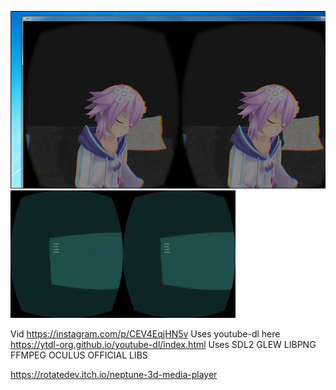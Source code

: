 ![Screenshot](q4VwGr.png)
![Screenshot](Z6CeO_.gif)


Vid https://instagram.com/p/CEV4EqjHN5v
Uses youtube-dl here https://ytdl-org.github.io/youtube-dl/index.html
Uses SDL2 GLEW LIBPNG FFMPEG OCULUS OFFICIAL LIBS

https://rotatedev.itch.io/neptune-3d-media-player
